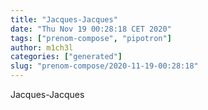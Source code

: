 ```yaml
---
title: "Jacques-Jacques"
date: "Thu Nov 19 00:28:18 CET 2020"
tags: ["prenom-compose", "pipotron"]
author: m1ch3l
categories: ["generated"]
slug: "prenom-compose/2020-11-19-00:28:18"
---
```


Jacques-Jacques
